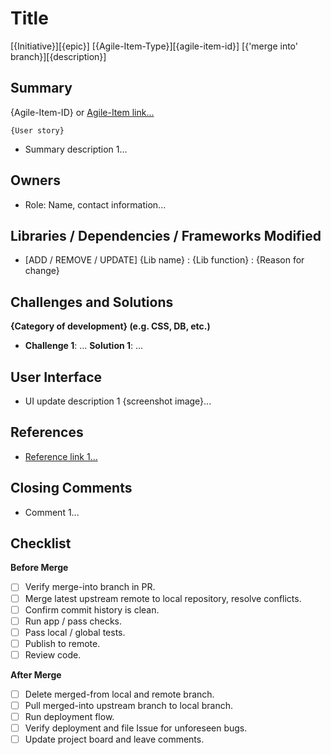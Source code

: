 [comment]: # 'Remove this Title section and insert Title information in 
PR Title form field above'

# Title

[{Initiative}][{epic}] [{Agile-Item-Type}][{agile-item-id}] [{'merge into' branch}][{description}]

## Summary

{Agile-Item-ID} or [Agile-Item link...]()

```
{User story}
```

- Summary description 1...

## Owners

- Role: Name, contact information...

## Libraries / Dependencies / Frameworks Modified

- [ADD / REMOVE / UPDATE] {Lib name} : {Lib function} : {Reason for change}

## Challenges and Solutions

**{Category of development} (e.g. CSS, DB, etc.)**

- **Challenge 1**: ... **Solution 1**: ...

## User Interface

- UI update description 1 {screenshot image}...

## References

- [Reference link 1...]()

## Closing Comments

- Comment 1...

## Checklist

**Before Merge**

- [ ] Verify merge-into branch in PR.
- [ ] Merge latest upstream remote to local repository, resolve conflicts.
- [ ] Confirm commit history is clean.
- [ ] Run app / pass checks.
- [ ] Pass local / global tests.
- [ ] Publish to remote.
- [ ] Review code.

**After Merge**

- [ ] Delete merged-from local and remote branch.
- [ ] Pull merged-into upstream branch to local branch.
- [ ] Run deployment flow.
- [ ] Verify deployment and file Issue for unforeseen bugs.
- [ ] Update project board and leave comments.
